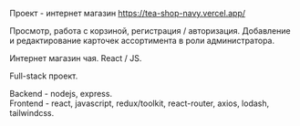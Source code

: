 Проект - интернет магазин
https://tea-shop-navy.vercel.app/

Просмотр, работа с корзиной, регистрация / авторизация. Добавление и редактирование карточек ассортимента в роли администратора.

Интернет магазин чая. React / JS.

Full-stack проект.

Backend - nodejs, express. </br>
Frontend - react, javascript, redux/toolkit, react-router, axios, lodash, tailwindcss.
